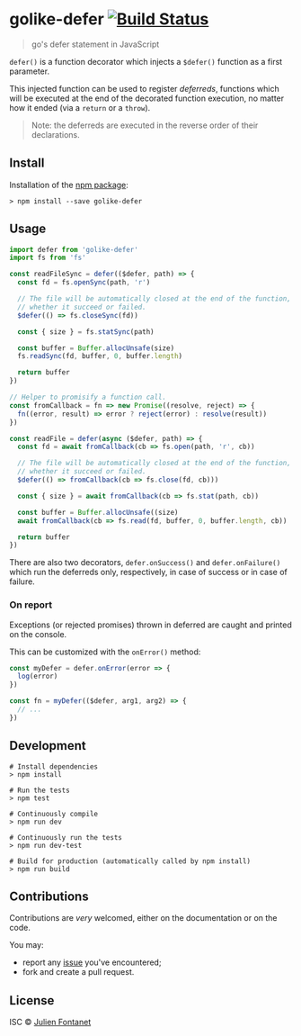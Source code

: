 # golike-defer [![Build Status](https://travis-ci.org/JsCommunity/golike-defer.png?branch=master)](https://travis-ci.org/JsCommunity/golike-defer)

> go's defer statement in JavaScript

`defer()` is a function decorator which injects a `$defer()` function
as a first parameter.

This injected function can be used to register *deferreds*, functions
which will be executed at the end of the decorated function execution,
no matter how it ended (via a `return` or a `throw`).

> Note: the deferreds are executed in the reverse order of their
> declarations.

## Install

Installation of the [npm package](https://npmjs.org/package/golike-defer):

```
> npm install --save golike-defer
```

## Usage

```js
import defer from 'golike-defer'
import fs from 'fs'

const readFileSync = defer(($defer, path) => {
  const fd = fs.openSync(path, 'r')

  // The file will be automatically closed at the end of the function,
  // whether it succeed or failed.
  $defer(() => fs.closeSync(fd))

  const { size } = fs.statSync(path)

  const buffer = Buffer.allocUnsafe(size)
  fs.readSync(fd, buffer, 0, buffer.length)

  return buffer
})

// Helper to promisify a function call.
const fromCallback = fn => new Promise((resolve, reject) => {
  fn((error, result) => error ? reject(error) : resolve(result))
})

const readFile = defer(async ($defer, path) => {
  const fd = await fromCallback(cb => fs.open(path, 'r', cb))

  // The file will be automatically closed at the end of the function,
  // whether it succeed or failed.
  $defer(() => fromCallback(cb => fs.close(fd, cb)))

  const { size } = await fromCallback(cb => fs.stat(path, cb))

  const buffer = Buffer.allocUnsafe((size)
  await fromCallback(cb => fs.read(fd, buffer, 0, buffer.length, cb))

  return buffer
})
```

There are also two decorators, `defer.onSuccess()` and
`defer.onFailure()` which run the deferreds only, respectively, in
case of success or in case of failure.

### On report

Exceptions (or rejected promises) thrown in deferred are caught and
printed on the console.

This can be customized with the `onError()` method:

```js
const myDefer = defer.onError(error => {
  log(error)
})

const fn = myDefer(($defer, arg1, arg2) => {
  // ...
})
```

## Development

```
# Install dependencies
> npm install

# Run the tests
> npm test

# Continuously compile
> npm run dev

# Continuously run the tests
> npm run dev-test

# Build for production (automatically called by npm install)
> npm run build
```

## Contributions

Contributions are *very* welcomed, either on the documentation or on
the code.

You may:

- report any [issue](https://github.com/JsCommunity/golike-defer/issues)
  you've encountered;
- fork and create a pull request.

## License

ISC © [Julien Fontanet](https://github.com/julien-f)
